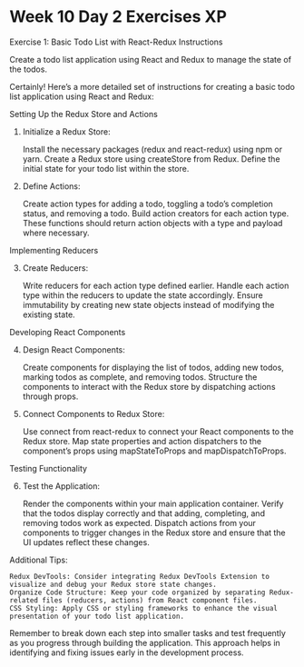 # Week 10 Day 2 Exercises XP

Exercise 1: Basic Todo List with React-Redux
Instructions

Create a todo list application using React and Redux to manage the state of the todos.

Certainly! Here’s a more detailed set of instructions for creating a basic todo list application using React and Redux:


Setting Up the Redux Store and Actions

1. Initialize a Redux Store:

    Install the necessary packages (redux and react-redux) using npm or yarn.
    Create a Redux store using createStore from Redux.
    Define the initial state for your todo list within the store.

2. Define Actions:

    Create action types for adding a todo, toggling a todo’s completion status, and removing a todo.
    Build action creators for each action type. These functions should return action objects with a type and payload where necessary.


Implementing Reducers

3. Create Reducers:

    Write reducers for each action type defined earlier.
    Handle each action type within the reducers to update the state accordingly.
    Ensure immutability by creating new state objects instead of modifying the existing state.


Developing React Components

4. Design React Components:

    Create components for displaying the list of todos, adding new todos, marking todos as complete, and removing todos.
    Structure the components to interact with the Redux store by dispatching actions through props.

5. Connect Components to Redux Store:

    Use connect from react-redux to connect your React components to the Redux store.
    Map state properties and action dispatchers to the component’s props using mapStateToProps and mapDispatchToProps.

Testing Functionality

6. Test the Application:

    Render the components within your main application container.
    Verify that the todos display correctly and that adding, completing, and removing todos work as expected.
    Dispatch actions from your components to trigger changes in the Redux store and ensure that the UI updates reflect these changes.


Additional Tips:

    Redux DevTools: Consider integrating Redux DevTools Extension to visualize and debug your Redux store state changes.
    Organize Code Structure: Keep your code organized by separating Redux-related files (reducers, actions) from React component files.
    CSS Styling: Apply CSS or styling frameworks to enhance the visual presentation of your todo list application.

Remember to break down each step into smaller tasks and test frequently as you progress through building the application. This approach helps in identifying and fixing issues early in the development process.